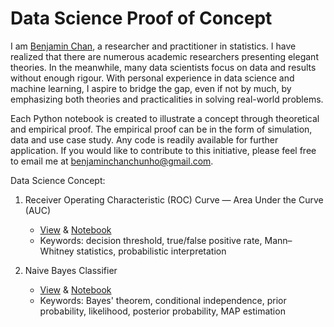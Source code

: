 # Data Science Proof of Concept
I am [Benjamin Chan](https://www.linkedin.com/in/benjamin-chan-chun-ho), a researcher and practitioner in statistics. I have realized that there are numerous academic researchers presenting elegant theories. In the meanwhile, many data scientists focus on data and results without enough rigour. With personal experience in data science and machine learning, I aspire to bridge the gap, even if not by much, by emphasizing both theories and practicalities in solving real-world problems.

Each Python notebook is created to illustrate a concept through theoretical and empirical proof. The empirical proof can be in the form of simulation, data and use case study. Any code is readily available for further application. If you would like to contribute to this initiative, please feel free to email me at benjaminchanchunho@gmail.com.

Data Science Concept:
1. Receiver Operating Characteristic (ROC) Curve — Area Under the Curve (AUC)
    * [View](https://nbviewer.jupyter.org/github/BenjaminChanChunHo/Data-Science-Proof-of-Concept/blob/master/ROC_AUC.ipynb) & [Notebook](https://github.com/BenjaminChanChunHo/Data-Science-Proof-of-Concept/blob/master/ROC_AUC.ipynb)
    * Keywords: decision threshold, true/false positive rate, Mann–Whitney statistics, probabilistic interpretation

2. Naive Bayes Classifier
    * [View](https://nbviewer.jupyter.org/github/BenjaminChanChunHo/Data-Science-Proof-of-Concept/blob/master/Naive%20Bayes.ipynb) & [Notebook](https://github.com/BenjaminChanChunHo/Data-Science-Proof-of-Concept/blob/master/Naive_Bayes.ipynb)
    * Keywords: Bayes' theorem, conditional independence, prior probability, likelihood, posterior probability, MAP estimation
